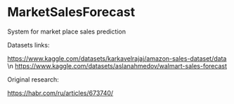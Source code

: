# MarketSalesForecast
System for market place sales prediction

Datasets links:

https://www.kaggle.com/datasets/karkavelrajaj/amazon-sales-dataset/data
\n
https://www.kaggle.com/datasets/aslanahmedov/walmart-sales-forecast

Original research:

https://habr.com/ru/articles/673740/
